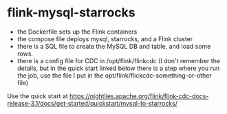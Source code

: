 # flink-mysql-starrocks

- the Dockerfile sets up the Flink containers
- the compose file deploys mysql, starrocks, and a Flink cluster
- there is a SQL file to create the MySQL DB and table, and load some rows.
- there is a config file for CDC in /opt/flink/flinkcdc (I don't remember the details, but in the quick start linked below there is a step where you run the job, use the file I put in the opt/flink/flickcdc-something-or-other file)

Use the quick start at https://nightlies.apache.org/flink/flink-cdc-docs-release-3.1/docs/get-started/quickstart/mysql-to-starrocks/

